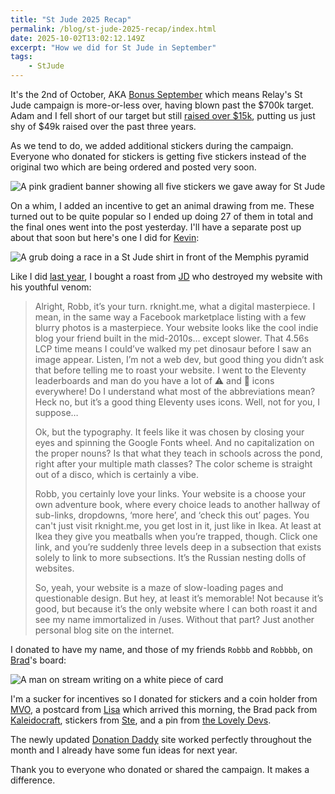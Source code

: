 ```yaml
---
title: "St Jude 2025 Recap"
permalink: /blog/st-jude-2025-recap/index.html
date: 2025-10-02T13:02:12.149Z
excerpt: "How we did for St Jude in September"
tags:
    - StJude
---
```


It's the 2nd of October, AKA [Bonus September](https://isitseptember.fyi/) which means Relay's St Jude campaign is more-or-less over, having blown past the $700k target. Adam and I fell short of our target but still [raised over $15k](https://tiltify.com/@rknightuk/stjude2025), putting us just shy of $49k raised over the past three years.

As we tend to do, we added additional stickers during the campaign. Everyone who donated for stickers is getting five stickers instead of the original two which are being ordered and posted very soon.

![A pink gradient banner showing all five stickers we gave away for St Jude](https://cdn.rknight.me/site/2025/st-jude-2025-banner.jpg)

On a whim, I added an incentive to get an animal drawing from me. These turned out to be quite popular so I ended up doing 27 of them in total and the final ones went into the post yesterday. I'll have a separate post up about that soon but here's one I did for [Kevin](https://akevcalled.quest/):

![A grub doing a race in a St Jude shirt in front of the Memphis pyramid](https://cdn.rknight.me/site/2025/st-jude-drawing-kevin-grub.jpg)

Like I did [last year](https://rknight.me/blog/st-jude-2024-recap/), I bought a roast from [JD](https://jdburch.com/) who destroyed my website with his youthful venom:

> Alright, Robb, it’s your turn. rknight.me, what a digital masterpiece. I mean, in the same way a Facebook marketplace listing with a few blurry photos is a masterpiece. Your website looks like the cool indie blog your friend built in the mid-2010s… except slower. That 4.56s LCP time means I could’ve walked my pet dinosaur before I saw an image appear. Listen, I’m not a web dev, but good thing you didn’t ask that before telling me to roast your website. I went to the Eleventy leaderboards and man do you have a lot of ⚠️ and 🚫 icons everywhere! Do I understand what most of the abbreviations mean? Heck no, but it’s a good thing Eleventy uses icons. Well, not for you, I suppose…
>
> Ok, but the typography. It feels like it was chosen by closing your eyes and spinning the Google Fonts wheel. And no capitalization on the proper nouns? Is that what they teach in schools across the pond, right after your multiple math classes? The color scheme is straight out of a disco, which is certainly a vibe. 
>
> Robb, you certainly love your links. Your website is a choose your own adventure book, where every choice leads to another hallway of sub-links, dropdowns, ‘more here’, and ‘check this out’ pages. You can't just visit rknight.me, you get lost in it, just like in Ikea. At least at Ikea they give you meatballs when you’re trapped, though. Click one link, and you’re suddenly three levels deep in a subsection that exists solely to link to more subsections. It’s the Russian nesting dolls of websites.
> 
> So, yeah, your website is a maze of slow-loading pages and questionable design. But hey, at least it’s memorable! Not because it’s good, but because it’s the only website where I can both roast it and see my name immortalized in /uses. Without that part? Just another personal blog site on the internet. 

I donated to have my name, and those of my friends `Robbb` and `Robbbb`, on [Brad](https://tiltify.com/@penaddict/relay-for-st-jude-2025-fundraiser)'s board:

![A man on stream writing on a white piece of card](https://cdn.rknight.me/site/2025/st-jude-pen-addict-board.jpg)

I'm a sucker for incentives so I donated for stickers and a coin holder from [MVO](https://tiltify.com/@mvo/mvo-plays-mass-effect-for-st-jude-2025), a postcard from [Lisa](https://tiltify.com/@oliveoctopusink/relay-stjude-2025) which arrived this morning, the Brad pack from [Kaleidocraft](https://tiltify.com/@myers18purdue/kaleidocraft-x-relay-for-st-jude-2025-fundraiser), stickers from [Ste](https://tiltify.com/@stegrainer/ste-for-st-jude), and a pin from [the Lovely Devs](https://tiltify.com/@thelovelydevelopers/the-lovely-developers-for-st-jude-2025).

The newly updated [Donation Daddy](https://donationdaddy.rknight.me/) site worked perfectly throughout the month and I already have some fun ideas for next year.

Thank you to everyone who donated or shared the campaign. It makes a difference.
